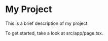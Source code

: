 # My Project

This is a brief description of my project.

To get started, take a look at src/app/page.tsx.
